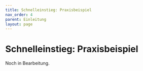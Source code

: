 ```yaml
---
title: Schnelleinstieg: Praxisbeispiel
nav_order: 4
parent: Einleitung
layout: page
---
```


# Schnelleinstieg: Praxisbeispiel

Noch in Bearbeitung.
